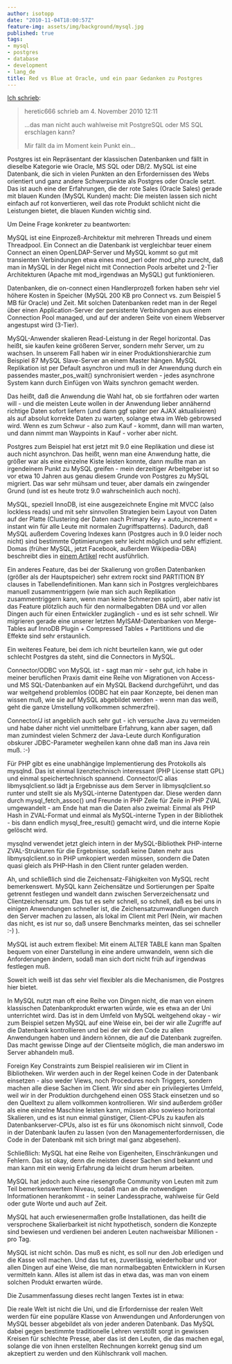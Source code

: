 ```yaml
---
author: isotopp
date: "2010-11-04T18:00:57Z"
feature-img: assets/img/background/mysql.jpg
published: true
tags:
- mysql
- postgres
- database
- development
- lang_de
title: Red vs Blue at Oracle, und ein paar Gedanken zu Postgres
---
```

[Ich schrieb](http://www.heise.de/ix/news/foren/S-Re-Kann-MySQL-eigentlich-irgendetwas/forum-188566/msg-19386125/read/): 
> heretic666 schrieb am 4. November 2010 12:11
>
> ...das man nicht auch wahlweise mit PostgreSQL oder MS SQL erschlagen
> kann?
> 
> Mir fällt da im Moment kein Punkt ein...

Postgres ist ein Repräsentant der klassischen Datenbanken und fällt in
dieselbe Kategorie wie Oracle, MS SQL oder DB/2.  MySQL ist eine Datenbank,
die sich in vielen Punkten an den Erfordernissen des Webs orientiert und
ganz andere Schwerpunkte als Postgres oder Oracle setzt.  Das ist auch eine
der Erfahrungen, die der rote Sales (Oracle Sales) gerade mit blauen Kunden
(MySQL Kunden) macht: Die meisten lassen sich nicht einfach auf rot
konvertieren, weil das rote Produkt schlicht nicht die Leistungen bietet,
die blauen Kunden wichtig sind.

Um Deine Frage konkreter zu beantworten:

MySQL ist eine Einprozeß-Architektur mit mehreren Threads und einem
Threadpool.  Ein Connect an die Datenbank ist vergleichbar teuer einem
Connect an einen OpenLDAP-Server und MySQL kommt so gut mit transienten
Verbindungen etwa eines mod_perl oder mod_php zurecht, daß man in MySQL in
der Regel nicht mit Connection Pools arbeitet und 2-Tier Architekturen
(Apache mit mod_irgendwas an MySQL) gut funktionieren.

Datenbanken, die on-connect einen Handlerprozeß forken haben sehr viel
höhere Kosten in Speicher (MySQL 200 KB pro Connect vs.  zum Beispiel 5 MB
für Oracle) und Zeit.  Mit solchen Datenbanken redet man in der Regel über
einen Application-Server der persistente Verbindungen aus einem Connection
Pool managed, und auf der anderen Seite von einem Webserver angestupst wird
(3-Tier).

MySQL-Anwender skalieren Read-Leistung in der Regel horizontal.  Das heißt,
sie kaufen keine größeren Server, sondern mehr Server, um zu wachsen.  In
unserem Fall haben wir in einer Produktionshierarchie zum Beispiel 87 MySQL
Slave-Server an einem Master hängen.  MySQL Replikation ist per Default
asynchron und muß in der Anwendung durch ein passendes master_pos_wait()
synchronisiert werden - jedes asynchrone System kann durch Einfügen von
Waits synchron gemacht werden.

Das heißt, daß die Anwendung die Wahl hat, ob sie fortfahren oder warten
will - und die meisten Leute wollen in der Anwendung lieber annähernd
richtige Daten sofort liefern (und dann ggf später per AJAX aktualisieren)
als auf absolut korrekte Daten zu warten, solange etwa im Web gebrowsed
wird.  Wenn es zum Schwur - also zum Kauf - kommt, dann will man warten, und
dann nimmt man Waypoints in Kauf - vorher aber nicht.

Postgres zum Beispiel hat erst jetzt mit 9.0 eine Replikation und diese ist
auch nicht asynchron.  Das heißt, wenn man eine Anwendung hatte, die größer
war als eine einzelne Kiste leisten konnte, dann mußte man an irgendeinem
Punkt zu MySQL greifen - mein derzeitiger Arbeitgeber ist so vor etwa 10
Jahren aus genau diesem Grunde von Postgres zu MySQL migriert.  Das war sehr
mühsam und teuer, aber damals ein zwingender Grund (und ist es heute trotz
9.0 wahrscheinlich auch noch).

MySQL, speziell InnoDB, ist eine ausgezeichnete Engine mit MVCC (also
lockless reads) und mit sehr sinnvollen Strategien beim Layout von Daten auf
der Platte (Clustering der Daten nach Primary Key + auto_increment = instant
win für alle Leute mit normalen Zugriffspatterns).  Dadurch, daß MySQL
außerdem Covering Indexes kann (Postgres auch in 9.0 leider noch nicht) sind
bestimmte Optimierungen sehr leicht möglich und sehr effizient.  Domas
(früher MySQL, jetzt Facebook, außerdem Wikipedia-DBA) beschreibt dies in 
[einem Artikel](http://mituzas.lt/2007/01/26/mysql-covering-index-performance/)
recht ausführlich.

Ein anderes Feature, das bei der Skalierung von großen Datenbanken (größer
als der Hauptspeicher) sehr extrem rockt sind PARTITION BY clauses in
Tabellendefinitionen.  Man kann sich in Postgres vergleichbares manuell
zusammentriggern (wie man sich auch Replikation zusammentriggern kann, wenn
man keine Schmerzen spürt), aber nativ ist das Feature plötzlich auch für
den normalbegabten DBA und vor allen Dingen auch für einen Entwickler
zugänglich - und es ist sehr schnell.  Wir migrieren gerade eine unserer
letzten MyISAM-Datenbanken von Merge-Tables auf InnoDB Plugin + Compressed
Tables + Partititions und die Effekte sind sehr erstaunlich.

Ein weiteres Feature, bei dem ich nicht beurteilen kann, wie gut oder
schlecht Postgres da steht, sind die Connectors in MySQL.

Connector/ODBC von MySQL ist - sagt man mir - sehr gut, ich habe in meiner
beruflichen Praxis damit eine Reihe von Migrationen von Access- und MS
SQL-Datenbanken auf ein MySQL Backend durchgeführt, und das war weitgehend
problemlos (ODBC hat ein paar Konzepte, bei denen man wissen muß, wie sie
auf MySQL abgebildet werden - wenn man das weiß, geht die ganze Umstellung
vollkommen schmerzfrei).

Connector/J ist angeblich auch sehr gut - ich versuche Java zu vermeiden und
habe daher nicht viel unmittelbare Erfahrung, kann aber sagen, daß man
zumindest vielen Schmerz der Java-Leute durch Konfiguration obskurer
JDBC-Parameter wegheilen kann ohne daß man ins Java rein muß.  :-)

Für PHP gibt es eine unabhängige Implementierung des Protokolls als mysqlnd. 
Das ist einmal lizenztechnisch interessant (PHP License statt GPL) und
einmal speichertechnisch spannend.  Connector/C alias libmysqlclient.so lädt
ja Ergebnisse aus dem Server in libmysqlclient.so runter und stellt sie als
MySQL-interne Datentypen dar.  Diese werden dann durch mysql_fetch_assoc()
und Freunde in PHP Zeile für Zeile in PHP ZVAL umgewandelt - am Ende hat man
die Daten also zweimal: Einmal als PHP Hash in ZVAL-Format und einmal als
MySQL-interne Typen in der Bibliothek - bis dann endlich mysql_free_result()
gemacht wird, und die interne Kopie gelöscht wird.

mysqlnd verwendet jetzt gleich intern in der MySQL-Bibliothek PHP-interne
ZVAL-Strukturen für die Ergebnisse, sodaß keine Daten mehr aus
libmysqlclient.so in PHP umkopiert werden müssen, sondern die Daten quasi
gleich als PHP-Hash in den Client runter geladen werden.

Ah, und schließlich sind die Zeichensatz-Fähigkeiten von MySQL recht
bemerkenswert.  MySQL kann Zeichensätze und  Sortierungen per Spalte
getrennt festlegen und wandelt dann zwischen Serverzeichensatz und
Clientzeichensatz um.  Das tut es sehr schnell, so schnell, daß es bei uns
in einigen Anwendungen schneller ist, die Zeichensatzumwandlungen durch den
Server machen zu lassen, als lokal im Client mit Perl (Nein, wir machen das
nicht, es ist nur so, daß unsere Benchmarks meinten, das sei schneller :-)
).

MySQL ist auch extrem flexibel: Mit einem ALTER TABLE kann man Spalten
bequem von einer Darstellung in eine andere umwandeln,  wenn sich die
Anforderungen ändern, sodaß man sich dort nicht früh auf irgendwas festlegen
muß.

Soweit ich weiß ist das sehr viel flexibler als die Mechanismen, die
Postgres hier bietet.

In MySQL nutzt man oft eine Reihe von Dingen nicht, die man von einem
klassischen Datenbankprodukt erwarten würde, wie es etwa an der Uni
unterrichtet wird.  Das ist in dem Umfeld von MySQL weitgehend okay - wir
zum Beispiel setzen MySQL auf eine Weise ein, bei der wir alle Zugriffe auf
die Datenbank kontrollieren und bei der wir den Code zu allen Anwendungen
haben und ändern können, die auf die Datenbank zugreifen.  Das macht gewisse
Dinge auf der Clientseite möglich, die man anderswo im Server abhandeln muß.

Foreign Key Constraints zum Beispiel realisieren wir im Client in
Bibliotheken.  Wir werden auch in der Regel keinen Code in der Datenbank
einsetzen - also weder Views, noch Procedures noch Triggers, sondern machen
alle diese Sachen im Client.  Wir sind aber ein privilegiertes Umfeld, weil
wir in der Produktion durchgehend einen OSS Stack einsetzen und so den
Quelltext zu allem vollkommen kontrollieren.  Wir sind außerdem größer als
eine einzelne Maschine leisten kann, müssen also sowieso horizontal
Skalieren, und es ist nun einmal günstiger, Client-CPUs zu kaufen als
Datenbankserver-CPUs, also ist es für uns ökonomisch nicht sinnvoll, Code in
der Datenbank laufen zu lassen (von den Managementerfordernissen, die Code
in der Datenbank mit sich bringt mal ganz abgesehen).

Schließlich: MySQL hat eine Reihe von Eigenheiten, Einschränkungen und
Fehlern.  Das ist okay, denn die meisten dieser Sachen sind bekannt und man
kann mit ein wenig Erfahrung da leicht drum herum arbeiten.

MySQL hat jedoch auch eine riesengroße Community von Leuten mit zum Teil
bemerkenswertem Niveau, sodaß man an die notwendigen Informationen
herankommt - in seiner Landessprache, wahlweise für Geld oder gute Worte und
auch auf Zeit.

MySQL hat auch erwiesenermaßen große Installationen, das heißt die
versprochene Skalierbarkeit ist nicht hypothetisch, sondern die Konzepte
sind bewiesen und verdienen bei anderen Leuten nachweisbar Millionen - pro
Tag.

MySQL ist nicht schön.  Das muß es nicht, es soll nur den Job erledigen und
die Kasse voll machen.  Und das tut es, zuverlässig, wiederholbar und vor
allen Dingen auf eine Weise, die man normalbegabten Entwicklern in Kursen
vermitteln kann.  Alles ist allem ist das in etwa das, was man von einem
solchen Produkt erwarten würde.

Die Zusammenfassung dieses recht langen Textes ist in etwa:

Die reale Welt ist nicht die Uni, und die Erfordernisse der realen Welt
werden für eine populäre Klasse von Anwendungen und Anforderungen von MySQL
besser abgebildet als von jeder anderen Datenbank.  Das MySQL dabei gegen
bestimmte traditionelle Lehren verstößt sorgt in gewissen Kreisen für
schlechte Presse, aber das ist den Leuten, die das machen egal, solange die
von ihnen erstellten Rechnungen korrekt genug sind um akzeptiert zu werden
und den Kühlschrank voll machen.
